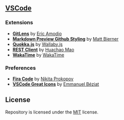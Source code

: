 ## [VSCode](https://code.visualstudio.com)

### Extensions

+ [__GitLens__](https://marketplace.visualstudio.com/items?itemName=eamodio.gitlens) by [Eric Amodio](https://marketplace.visualstudio.com/publishers/eamodio)
+ [__Markdown Preview Github Styling__](https://marketplace.visualstudio.com/items?itemName=bierner.markdown-preview-github-styles) by [Matt Bierner](https://marketplace.visualstudio.com/publishers/bierner)
+ [__Quokka.js__](https://marketplace.visualstudio.com/items?itemName=WallabyJs.quokka-vscode) by [Wallaby.js](https://marketplace.visualstudio.com/publishers/WallabyJs)
+ [__REST Client__](https://marketplace.visualstudio.com/items?itemName=humao.rest-client) by [Huachao Mao](https://marketplace.visualstudio.com/publishers/humao)
+ [__WakaTime__](https://marketplace.visualstudio.com/items?itemName=WakaTime.vscode-wakatime) by [WakaTime](https://wakatime.com)

### Preferences
+ [__Fira Code__](https://github.com/tonsky/FiraCode) by [Nikita Prokopov](https://github.com/tonsky)
+ [__VSCode Great Icons__](https://marketplace.visualstudio.com/items?itemName=emmanuelbeziat.vscode-great-icons) by [Emmanuel Béziat](https://marketplace.visualstudio.com/publishers/emmanuelbeziat)

## License
Repository is licensed under the [MIT](LICENSE) license.